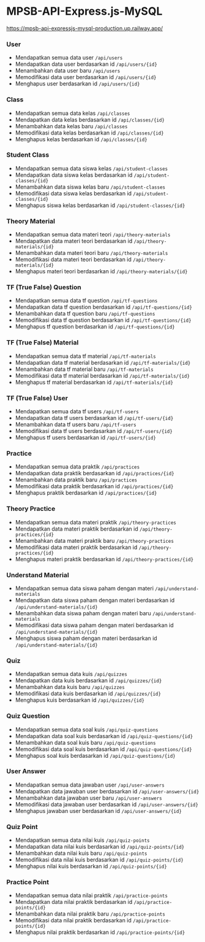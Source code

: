 # MPSB-API-Express.js-MySQL
https://mpsb-api-expressjs-mysql-production.up.railway.app/ 

### User
- Mendapatkan semua data user `/api/users`
- Mendapatkan data user berdasarkan id `/api/users/{id}`
- Menambahkan data user baru `/api/users`
- Memodifikasi data user berdasarkan id `/api/users/{id}`
- Menghapus user berdasarkan id `/api/users/{id}`

### Class
- Mendapatkan semua data kelas `/api/classes`
- Mendapatkan data kelas berdasarkan id `/api/classes/{id}`
- Menambahkan data kelas baru `/api/classes`
- Memodifikasi data kelas berdasarkan id `/api/classes/{id}`
- Menghapus kelas berdasarkan id `/api/classes/{id}`

### Student Class
- Mendapatkan semua data siswa kelas `/api/student-classes`
- Mendapatkan data siswa kelas berdasarkan id `/api/student-classes/{id}`
- Menambahkan data siswa kelas baru `/api/student-classes`
- Memodifikasi data siswa kelas berdasarkan id `/api/student-classes/{id}`
- Menghapus siswa kelas berdasarkan id `/api/student-classes/{id}`

### Theory Material
- Mendapatkan semua data materi teori `/api/theory-materials`
- Mendapatkan data materi teori berdasarkan id `/api/theory-materials/{id}`
- Menambahkan data materi teori baru `/api/theory-materials`
- Memodifikasi data materi teori berdasarkan id `/api/theory-materials/{id}`
- Menghapus materi teori berdasarkan id `/api/theory-materials/{id}`

### TF (True False) Question
- Mendapatkan semua data tf question `/api/tf-questions`
- Mendapatkan data tf question berdasarkan id `/api/tf-questions/{id}`
- Menambahkan data tf question baru `/api/tf-questions`
- Memodifikasi data tf question berdasarkan id `/api/tf-questions/{id}`
- Menghapus tf question berdasarkan id `/api/tf-questions/{id}`

### TF (True False) Material
- Mendapatkan semua data tf material `/api/tf-materials`
- Mendapatkan data tf material berdasarkan id `/api/tf-materials/{id}`
- Menambahkan data tf material baru `/api/tf-materials`
- Memodifikasi data tf material berdasarkan id `/api/tf-materials/{id}`
- Menghapus tf material berdasarkan id `/api/tf-materials/{id}`

### TF (True False) User
- Mendapatkan semua data tf users `/api/tf-users`
- Mendapatkan data tf users berdasarkan id `/api/tf-users/{id}`
- Menambahkan data tf users baru `/api/tf-users`
- Memodifikasi data tf users berdasarkan id `/api/tf-users/{id}`
- Menghapus tf users berdasarkan id `/api/tf-users/{id}`

### Practice
- Mendapatkan semua data praktik `/api/practices`
- Mendapatkan data praktik berdasarkan id `/api/practices/{id}`
- Menambahkan data praktik baru `/api/practices`
- Memodifikasi data praktik berdasarkan id `/api/practices/{id}`
- Menghapus praktik berdasarkan id `/api/practices/{id}`

### Theory Practice
- Mendapatkan semua data materi praktik `/api/theory-practices`
- Mendapatkan data materi praktik berdasarkan id `/api/theory-practices/{id}`
- Menambahkan data materi praktik baru `/api/theory-practices`
- Memodifikasi data materi praktik berdasarkan id `/api/theory-practices/{id}`
- Menghapus materi praktik berdasarkan id `/api/theory-practices/{id}`

### Understand Material
- Mendapatkan semua data siswa paham dengan materi `/api/understand-materials`
- Mendapatkan data siswa paham dengan materi berdasarkan id `/api/understand-materials/{id}`
- Menambahkan data siswa paham dengan materi baru `/api/understand-materials`
- Memodifikasi data siswa paham dengan materi berdasarkan id `/api/understand-materials/{id}`
- Menghapus siswa paham dengan materi berdasarkan id `/api/understand-materials/{id}`

### Quiz
- Mendapatkan semua data kuis `/api/quizzes`
- Mendapatkan data kuis berdasarkan id `/api/quizzes/{id}`
- Menambahkan data kuis baru `/api/quizzes`
- Memodifikasi data kuis berdasarkan id `/api/quizzes/{id}`
- Menghapus kuis berdasarkan id `/api/quizzes/{id}`

### Quiz Question
- Mendapatkan semua data soal kuis `/api/quiz-questions`
- Mendapatkan data soal kuis berdasarkan id `/api/quiz-questions/{id}`
- Menambahkan data soal kuis baru `/api/quiz-questions`
- Memodifikasi data soal kuis berdasarkan id `/api/quiz-questions/{id}`
- Menghapus soal kuis berdasarkan id `/api/quiz-questions/{id}`

### User Answer
- Mendapatkan semua data jawaban user `/api/user-answers`
- Mendapatkan data jawaban user berdasarkan id `/api/user-answers/{id}`
- Menambahkan data jawaban user baru `/api/user-answers`
- Memodifikasi data jawaban user berdasarkan id `/api/user-answers/{id}`
- Menghapus jawaban user berdasarkan id `/api/user-answers/{id}`

### Quiz Point
- Mendapatkan semua data nilai kuis `/api/quiz-points`
- Mendapatkan data nilai kuis berdasarkan id `/api/quiz-points/{id}`
- Menambahkan data nilai kuis baru `/api/quiz-points`
- Memodifikasi data nilai kuis berdasarkan id `/api/quiz-points/{id}`
- Menghapus nilai kuis berdasarkan id `/api/quiz-points/{id}`

### Practice Point
- Mendapatkan semua data nilai praktik `/api/practice-points`
- Mendapatkan data nilai praktik berdasarkan id `/api/practice-points/{id}`
- Menambahkan data nilai praktik baru `/api/practice-points`
- Memodifikasi data nilai praktik berdasarkan id `/api/practice-points/{id}`
- Menghapus nilai praktik berdasarkan id `/api/practice-points/{id}`
